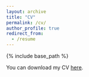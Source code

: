 ```yaml
---
layout: archive
title: "CV"
permalink: /cv/
author_profile: true
redirect_from:
  - /resume
---
```


{% include base_path %}

You can download my CV [here](https://kevinwty0107.github.io/assets/Taiyi_Wang-CV.pdf).

